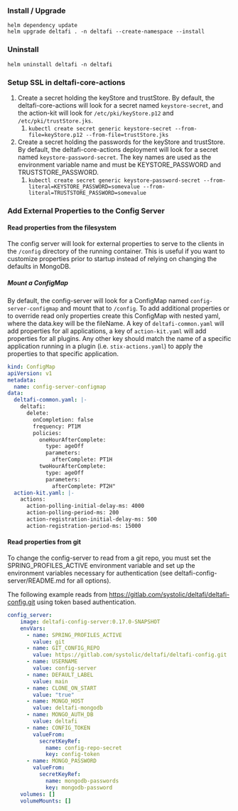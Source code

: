 ### Install / Upgrade

    helm dependency update
    helm upgrade deltafi . -n deltafi --create-namespace --install

### Uninstall

    helm uninstall deltafi -n deltafi

### Setup SSL in deltafi-core-actions

1. Create a secret holding the keyStore and trustStore. By default, the deltafi-core-actions will look for a secret named `keystore-secret`, and the action-kit will look for `/etc/pki/keyStore.p12` and `/etc/pki/trustStore.jks`.
   1. `kubectl create secret generic keystore-secret --from-file=keyStore.p12 --from-file=trustStore.jks`
1. Create a secret holding the passwords for the keyStore and trustStore. By default, the deltafi-core-actions deployment will look for a secret named `keystore-password-secret`. The key names are used as the environment variable name and must be KEYSTORE_PASSWORD and TRUSTSTORE_PASSWORD.
   1. `kubectl create secret generic keystore-password-secret --from-literal=KEYSTORE_PASSWORD=somevalue --from-literal=TRUSTSTORE_PASSWORD=somevalue`

### Add External Properties to the Config Server

#### Read properties from the filesystem

The config server will look for external properties to serve to the clients in the
`/config` directory of the running container. This is useful if you want to customize
properties prior to startup instead of relying on changing the defaults in MongoDB.


##### Mount a ConfigMap
By default, the config-server will look for a ConfigMap named `config-server-configmap`
and mount that to `/config`. To add additional properties or to override read only properties
create this ConfigMap with nested yaml, where the data.key will be the fileName. A key of `deltafi-common.yaml`
will add properties for all applications, a key of `action-kit.yaml` will add properties for all plugins. Any
other key should match the name of a specific application running in a plugin (i.e. `stix-actions.yaml`)
to apply the properties to that specific application.

```yaml
kind: ConfigMap 
apiVersion: v1 
metadata:
  name: config-server-configmap 
data:
  deltafi-common.yaml: |-
    deltafi:
      delete:
        onCompletion: false
        frequency: PT1M
        policies:
          oneHourAfterComplete:
            type: ageOff
            parameters:
              afterComplete: PT1H
          twoHourAfterComplete:
            type: ageOff
            parameters:
              afterComplete: PT2H"
  action-kit.yaml: |-
    actions:
      action-polling-initial-delay-ms: 4000
      action-polling-period-ms: 200
      action-registration-initial-delay-ms: 500
      action-registration-period-ms: 15000
```

#### Read properties from git
To change the config-server to read from a git repo, you must set the SPRING_PROFILES_ACTIVE
environment variable and set up the environment variables necessary for authentication (see deltafi-config-server/README.md for all options).

The following example reads from https://gitlab.com/systolic/deltafi/deltafi-config.git using
token based authentication.

```yaml
config_server:
    image: deltafi-config-server:0.17.0-SNAPSHOT
    envVars:
      - name: SPRING_PROFILES_ACTIVE
        value: git
      - name: GIT_CONFIG_REPO
        value: https://gitlab.com/systolic/deltafi/deltafi-config.git
      - name: USERNAME
        value: config-server
      - name: DEFAULT_LABEL
        value: main
      - name: CLONE_ON_START
        value: "true"
      - name: MONGO_HOST
        value: deltafi-mongodb
      - name: MONGO_AUTH_DB
        value: deltafi
      - name: CONFIG_TOKEN
        valueFrom:
          secretKeyRef:
            name: config-repo-secret
            key: config-token
      - name: MONGO_PASSWORD
        valueFrom:
          secretKeyRef:
            name: mongodb-passwords
            key: mongodb-password
    volumes: []
    volumeMounts: []
```